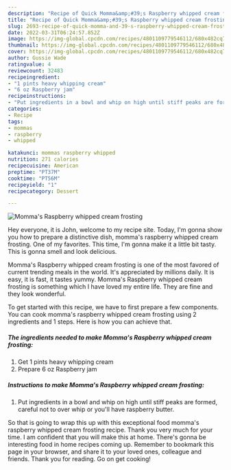 ```yaml
---
description: "Recipe of Quick Momma&amp;#39;s Raspberry whipped cream frosting"
title: "Recipe of Quick Momma&amp;#39;s Raspberry whipped cream frosting"
slug: 2693-recipe-of-quick-momma-and-39-s-raspberry-whipped-cream-frosting
date: 2022-03-31T06:24:57.852Z
image: https://img-global.cpcdn.com/recipes/4801109779546112/680x482cq70/mommas-raspberry-whipped-cream-frosting-recipe-main-photo.jpg
thumbnail: https://img-global.cpcdn.com/recipes/4801109779546112/680x482cq70/mommas-raspberry-whipped-cream-frosting-recipe-main-photo.jpg
cover: https://img-global.cpcdn.com/recipes/4801109779546112/680x482cq70/mommas-raspberry-whipped-cream-frosting-recipe-main-photo.jpg
author: Gussie Wade
ratingvalue: 4
reviewcount: 32483
recipeingredient:
- "1 pints heavy whipping cream"
- "6 oz Raspberry jam"
recipeinstructions:
- "Put ingredients in a bowl and whip on high until stiff peaks are formed, careful not to over whip or you&#39;ll have raspberry butter."
categories:
- Recipe
tags:
- mommas
- raspberry
- whipped

katakunci: mommas raspberry whipped 
nutrition: 271 calories
recipecuisine: American
preptime: "PT37M"
cooktime: "PT56M"
recipeyield: "1"
recipecategory: Dessert

---
```



![Momma&#39;s Raspberry whipped cream frosting](https://img-global.cpcdn.com/recipes/4801109779546112/680x482cq70/mommas-raspberry-whipped-cream-frosting-recipe-main-photo.jpg)

Hey everyone, it is John, welcome to my recipe site. Today, I'm gonna show you how to prepare a distinctive dish, momma&#39;s raspberry whipped cream frosting. One of my favorites. This time, I'm gonna make it a little bit tasty. This is gonna smell and look delicious.



Momma&#39;s Raspberry whipped cream frosting is one of the most favored of current trending meals in the world. It's appreciated by millions daily. It is easy, it is fast, it tastes yummy. Momma&#39;s Raspberry whipped cream frosting is something which I have loved my entire life. They are fine and they look wonderful.


To get started with this recipe, we have to first prepare a few components. You can cook momma&#39;s raspberry whipped cream frosting using 2 ingredients and 1 steps. Here is how you can achieve that.

<!--inarticleads1-->

##### The ingredients needed to make Momma&#39;s Raspberry whipped cream frosting:

1. Get 1 pints heavy whipping cream
1. Prepare 6 oz Raspberry jam




<!--inarticleads2-->

##### Instructions to make Momma&#39;s Raspberry whipped cream frosting:

1. Put ingredients in a bowl and whip on high until stiff peaks are formed, careful not to over whip or you&#39;ll have raspberry butter.




So that is going to wrap this up with this exceptional food momma&#39;s raspberry whipped cream frosting recipe. Thank you very much for your time. I am confident that you will make this at home. There's gonna be interesting food in home recipes coming up. Remember to bookmark this page in your browser, and share it to your loved ones, colleague and friends. Thank you for reading. Go on get cooking!
